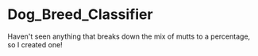# Dog_Breed_Classifier
Haven't seen anything that breaks down the mix of mutts to a percentage, so I created one!
